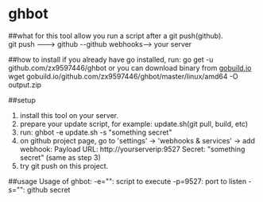ghbot
=====

##what for
this tool allow you run a script after a git push(github).  
git push ---> github --github webhooks--> your server

##how to install
if you already have go installed, run:
	go get -u github.com/zx9597446/ghbot
or you can download binary from [gobuild.io](http://gobuild.io)
	wget gobuild.io/github.com/zx9597446/ghbot/master/linux/amd64 -O output.zip

##setup
1. install this tool on your server.
2. prepare your update script, for example: update.sh(git pull, build, etc)
3. run:
	ghbot -e update.sh -s "something secret"
4. on github project page, go to 'settings' -> 'webhooks & services' -> add webhook:
	Payload URL: http://yourserverip:9527
	Secret: "something secret" (same as step 3)
5. try git push on this project.

##usage
Usage of ghbot:
  -e="": script to execute
  -p=9527: port to listen
  -s="": github secret
